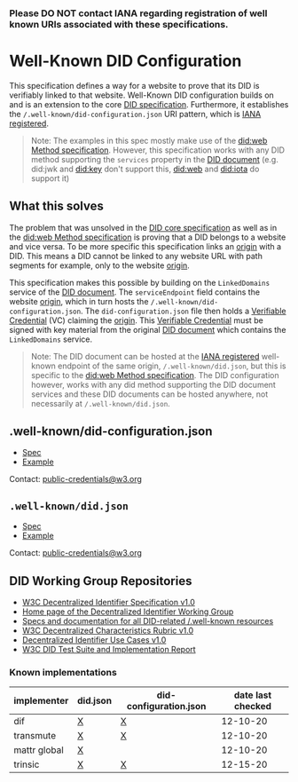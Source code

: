 ### Please DO NOT contact IANA regarding registration of well known URIs associated with these specifications.

# Well-Known DID Configuration

This specification defines a way for a website to prove that its DID is verifiably linked to that website. Well-Known DID configuration builds on and is an extension to the core [DID specification](https://www.w3.org/TR/did-1.0/). Furthermore, it  establishes the `/.well-known/did-configuration.json` URI pattern, which is [IANA registered](https://www.iana.org/assignments/well-known-uris/well-known-uris.xhtml).

> Note: The examples in this spec mostly make use of the [did:web Method specification](https://w3c-ccg.github.io/did-method-web/). However, this specification works with any DID method supporting the `services` property in the [DID document](https://www.w3.org/TR/did-1.0/#services) (e.g. did:jwk and [did:key](https://w3c-ccg.github.io/did-key-spec/) don't support this, [did:web](https://w3c-ccg.github.io/did-method-web/) and [did:iota](https://docs.iota.org/developer/iota-identity/references/iota-did-method-spec) do support it)

## What this solves

The problem that was unsolved in the [DID core specification]() as well as in the [did:web Method specification](https://w3c-ccg.github.io/did-method-web/) is proving that a DID belongs to a website and vice versa. To be more specific this specification links an [origin](https://datatracker.ietf.org/doc/html/rfc6454) with a DID. This means a DID cannot be linked to any website URL with path segments for example, only to the website [origin](https://datatracker.ietf.org/doc/html/rfc6454).

This specification makes this possible by building on the `LinkedDomains` service of the [DID document](https://www.w3.org/TR/did-1.0/#services). The `serviceEndpoint` field contains the website [origin](https://datatracker.ietf.org/doc/html/rfc6454), which in turn hosts the `/.well-known/did-configuration.json`. The `did-configuration.json` file then holds a [Verifiable Credential](https://www.w3.org/TR/vc-data-model/) (VC) claiming the [origin](https://datatracker.ietf.org/doc/html/rfc6454). This [Verifiable Credential](https://www.w3.org/TR/vc-data-model/) must be signed with key material from the original [DID document](https://www.w3.org/TR/did-1.0/#services) which contains the `LinkedDomains` service. 

> Note: The DID document can be hosted at the [IANA registered](https://www.iana.org/assignments/well-known-uris/well-known-uris.xhtml) well-known endpoint of the same origin, `/.well-known/did.json`, but this is specific to the [did:web Method specification](https://w3c-ccg.github.io/did-method-web/). The DID configuration however, works with any did method supporting the DID document services and these DID documents can be hosted anywhere, not necessarily at `/.well-known/did.json`.


## .well-known/did-configuration.json

- [Spec](https://identity.foundation/well-known-did-configuration/resources/did-configuration/)
- [Example](https://identity.foundation/.well-known/did-configuration.json)

Contact: public-credentials@w3.org

## `.well-known/did.json`

- [Spec](https://github.com/w3c-ccg/did-method-web)
- [Example](https://identity.foundation/.well-known/did.json)

Contact: public-credentials@w3.org

## DID Working Group Repositories

- [W3C Decentralized Identifier Specification v1.0](https://github.com/w3c/did-core)
- [Home page of the Decentralized Identifier Working Group](https://github.com/w3c/did-wg)
- [Specs and documentation for all DID-related /.well-known resources](https://github.com/decentralized-identity/well-known-did-configuration)
- [W3C Decentralized Characteristics Rubric v1.0](https://github.com/w3c/did-rubric)
- [Decentralized Identifier Use Cases v1.0](https://github.com/w3c/did-use-cases)
- [W3C DID Test Suite and Implementation Report](https://github.com/w3c/did-test-suite)

### Known implementations

| implementer  | did.json                                                   | did-configuration.json                                                   | date last checked |
| ------------ | ---------------------------------------------------------- | ------------------------------------------------------------------------ | ----------------- |
| dif          | [X](https://identity.foundation/.well-known/did.json)      | [X](https://identity.foundation/.well-known/did-configuration.json)      | 12-10-20          |
| transmute    | [X](https://www.transmute.industries/.well-known/did.json) | [X](https://www.transmute.industries/.well-known/did-configuration.json) | 12-10-20          |
| mattr global | [X](https://mattr.global/.well-known/did.json)             |                                                                          | 12-10-20          |
| trinsic      | [X](https://trinsic.id/.well-known/did.json)               | [X](https://trinsic.id/.well-known/did-configuration.json)               | 12-15-20          |
